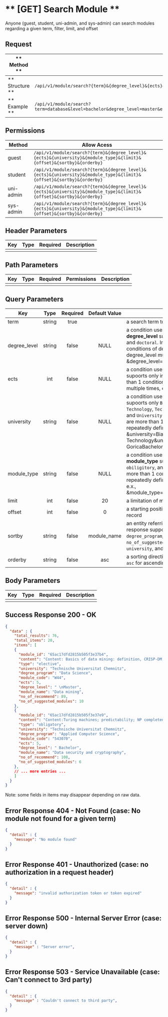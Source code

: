 # ** [GET] Search Module **

Anyone (guest, student, uni-admin, and sys-admin) can search modules regarding a given term, filter, limit, and offset

## Request

| ** Method **     | GET                                                                |
| ---------------- | ------------------------------------------------------------------ |
| ** Structure **  | `/api/v1/module/search?{term}&{degree_level}&{ects}&{university}&{module_type}&{limit}&{offset}&{sortby}&{orderby}`                                                                                              |
| ** Example **    | `/api/v1/module/search?term=database&level=bachelor&degree_level=master&ects=3&ects=6&university=Bialystok%20University%20Of%20Technology&module_type=elective&limit=100&offset=10&sortby=relevant&orderby=desc` |

## Permissions

| Method          | Allow Acess                                                                                                         |
| ----------------| ------------------------------------------------------------------------------------------------------------------- |
| guest           | `/api/v1/module/search?{term}&{degree_level}&{ects}&{university}&{module_type}&{limit}&{offset}&{sortby}&{orderby}` |
| student         | `/api/v1/module/search?{term}&{degree_level}&{ects}&{university}&{module_type}&{limit}&{offset}&{sortby}&{orderby}` |
| uni-admin       | `/api/v1/module/search?{term}&{degree_level}&{ects}&{university}&{module_type}&{limit}&{offset}&{sortby}&{orderby}` |
| sys-admin       | `/api/v1/module/search?{term}&{degree_level}&{ects}&{university}&{module_type}&{limit}&{offset}&{sortby}&{orderby}` |

## Header Parameters

| Key                 | Type       | Required  | Description                                         |
| ------------------- | :--------: | :-------: | --------------------------------------------------- |
|                     |            |           |                                                     |

## Path Parameters

| Key       | Type      | Required     | Permissions  | Description                     |
| --------- | :-------: | :----------: | :----------: | ------------------------------- |
|           |           |              |              |                                 |

## Query Parameters

| Key          | Type      | Required     | Default Value | Description                                                 |
| ------------ | :-------: | :----------: | :-----------: | ----------------------------------------------------------- |
| term         | string    | true         |               | a search term to acquire modules                            |
| degree_level | string    | false        | NULL          | a condition uses to filter modules by **degree_level** supoorts only `bachelor`, `master`, and `doctoral`. In case of there are more than 1 conditions of degree_level, repeatedly define degree_level multiple times, e.x., &degree_level=bachelor&degree_level=master |
| ects         | int       | false        | NULL          | a condition uses to filter modules by **ects** supoorts only integer. In case of there are more than 1 conditions of ects, repeatedly define ects multiple times, e.x., &ects=3&ects=5  |
| university   | string    | false        | NULL          | a condition uses to filter modules by **university** supoorts only `Bialystok University Of Technology`, `Technische Universitat Chemnitz`, and `University of Nova Gorica`. In case of there are more than 1 conditions of university, repeatedly define university multiple times, e.x., &university=Bialystok University Of Technology&university=University of Nova GoricaBachelor |
| module_type  | string    | false        | NULL          | a condition uses to filter modules by **module_type** supoorts only `Erasmus`, `obiligitory`, and `elective`. In case of there are more than 1 conditions of module_type, repeatedly define module_type multiple times, e.x., &module_type=obiligitory&module_type=elective |
| limit        | int       | false        | 20            | a limitation of module in number                            |
| offset       | int       | false        | 0             | a starting position in the dataset of a particular record   |
| sortby       | string    | false        | module_name   | an entity referring how rows will be sorted in the response supports only `module_name`, `degree_program`, `no_of_recommend`, `no_of_suggested_modules`, `degree_level`, `ects`, `university`, and `module_type` |
| orderby      | string    | false        | asc           | a sorting direction supports two values, either `asc` for ascending order, or `desc` for the reverse  |

## Body Parameters

| Key          | Type         | Required     | Description                               |
| ------------ | :----------: | :----------: | ----------------------------------------- |
|              |              |              |                                           |


## Success Response 200 - OK
```json
{
  "data" : {
    "total_results": 76,
    "total_items": 20,
    "items": [
    {
      "module_id": "65ac17dfd2815b505f3e37b4",
      "content": "Content: Basics of data mining: definition, CRISP-DM, business areas of application of data mining, web mining and text mining Overview of the essential methods and technologies for evaluating and pattern recognition in data using appropriate methods Aim:The students will be able to evaluate structured data sets in a targeted manner using the available methods and technologies.",
      "type": "elective",
      "university": "Technische Universitat Chemnitz",
      "degree_program": "Data Science",
      "module_code": "W44",
      "ects": 5,
      "degree_level": " \nMaster",
      "module_name": "Data mining",
      "no_of_recommend": 89,
      "no_of_suggested_modules": 10
    },
    {
      "module_id": "65ac17dfd2815b505f3e37e9",
      "content": "Content:Turing machines; predictability; NP completeness; classic and modern cryptographic methods; digital signatures; Hash functions Aim:Understanding aspects of the complexity of algorithmic problems and their importance for data security",
      "type": "obligatory",
      "university": "Technische Universitat Chemnitz",
      "degree_program": "Applied Computer Science",
      "module_code": "543070",
      "ects": 5,
      "degree_level": " Bachelor",
      "module_name": "Data security and cryptography",
      "no_of_recommend": 108,
      "no_of_suggested_modules": 6
    },
    // ... more entries ...
    ]
  }
}
```
Note: some fields in items may disappear depending on raw data.


## Error Response 404 - Not Found (case: No module not found for a given term)
```json
{
  "detail" : {
    "message": "No module found"
  }
}
```

## Error Response 401 - Unauthorized (case: no authorization in a request header)
```json
{
  "detail" : {
    "message": "invalid authorization token or token expired"
  }
}
```

## Error Response 500 - Internal Server Error (case: server down)
```json
{
  "detail" : {
    "message" : "Server error",
  }
}
```

## Error Response 503 - Service Unavailable (case: Can't connect to 3rd party)
```json
{
  "detail" : {
    "message" : "Couldn't connect to third party",
  }
}
```
